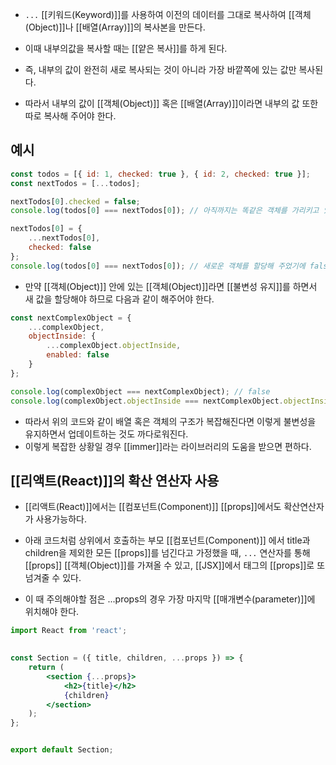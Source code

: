 - `...` [[키워드(Keyword)]]를 사용하여 이전의 데이터를 그대로 복사하여 [[객체(Object)]]나 [[배열(Array)]]의 복사본을 만든다.

- 이때 내부의값을 복사할 때는 [[얕은 복사]]를 하게 된다.
- 즉, 내부의 값이 완전히 새로 복사되는 것이 아니라 가장 바깥쪽에 있는 값만 복사된다.
- 따라서 내부의 값이 [[객체(Object)]] 혹은 [[배열(Array)]]이라면 내부의 값 또한 따로 복사해 주어야 한다.

## 예시

```jsx
const todos = [{ id: 1, checked: true }, { id: 2, checked: true }];
const nextTodos = [...todos];

nextTodos[0].checked = false;
console.log(todos[0] === nextTodos[0]); // 아직까지는 똑같은 객체를 가리키고 있기 때문에 ture

nextTodos[0] = {
	...nextTodos[0],
	checked: false
};
console.log(todos[0] === nextTodos[0]); // 새로운 객체를 할당해 주었기에 false
```

- 만약 [[객체(Object)]] 안에 있는 [[객체(Object)]]라면 [[불변성 유지]]를 하면서 새 값을 할당해야 하므로 다음과 같이 해주어야 한다.

```jsx
const nextComplexObject = {
	...complexObject,
	objectInside: {
		...complexObject.objectInside,
		enabled: false
	}
};

console.log(complexObject === nextComplexObject); // false
console.log(complexObject.objectInside === nextComplexObject.objectInside) // false
```

- 따라서 위의 코드와 같이 배열 혹은 객체의 구조가 복잡해진다면 이렇게 불변성을 유지하면서 업데이트하는 것도 까다로워진다.
- 이렇게 복잡한 상황일 경우 [[immer]]라는 라이브러리의 도움을 받으면 편하다.


## [[리액트(React)]]의 확산 연산자 사용

- [[리액트(React)]]에서는 [[컴포넌트(Component)]] [[props]]에서도 확산연산자가 사용가능하다.

- 아래 코드처럼 상위에서 호출하는 부모 [[컴포넌트(Component)]]
에서 title과 children을 제외한 모든 [[props]]를 넘긴다고 가정했을 때, `...` 연산자를 통해 [[props]] [[객체(Object)]]를 가져올 수 있고, [[JSX]]에서 태그의 [[props]]로 또 넘겨줄 수 있다.

- 이 때 주의해야할 점은 ...props의 경우 가장 마지막 [[매개변수(parameter)]]에 위치해야 한다.

```jsx
import React from 'react';

  
const Section = ({ title, children, ...props }) => {
	return (
		<section {...props}>
			<h2>{title}</h2>
			{children}
		</section>
	);
};


export default Section;
```